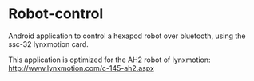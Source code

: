 # Robot-control
Android application to control a hexapod robot over bluetooth, using the ssc-32 lynxmotion card.

This application is optimized for the AH2 robot of lynxmotion: http://www.lynxmotion.com/c-145-ah2.aspx
